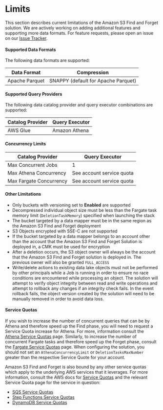 # Limits

This section describes current limitations of the Amazon S3 Find and Forget
solution. We are actively working on adding additional features and supporting
more data formats. For feature requests, please open an issue on
our [Issue Tracker].

#### Supported Data Formats

The following data formats are supported:

| Data Format | Compression |
| --- | --- |
| Apache Parquet | SNAPPY (default for Apache Parquet) |

#### Supported Query Providers

The following data catalog provider and query executor combinations are
supported:

| Catalog Provider | Query Executor |
| --- | --- |
| AWS Glue | Amazon Athena |

#### Concurrency Limits

| Catalog Provider | Query Executor |
| --- | --- |
| Max Concurrent Jobs | 1 |
| Max Athena Concurrency | See account service quota |
| Max Fargate Concurrency | See account service quota |

#### Other Limitations

- Only buckets with versioning set to **Enabled** are supported
- Decompressed individual object size must be less than the Fargate task memory
limit (`DeletionTaskMemory`) specified when launching the stack
- The bucket targeted by a data mapper must be in the same region as the
Amazon S3 Find and Forget deployment
- S3 Objects encrypted with SSE-C are not supported
- If the bucket targeted by a data mapper belongs to an account other than
the account that the Amazon S3 Find and Forget Solution is deployed in,
a CMK must be used for encryption
- After a deletion occurs, the S3 object owner will always be the account that
the Amazon S3 Find and Forget solution is deployed in. The previous owner will
also be granted `FULL_ACCESS`
- Write/delete actions to existing data lake objects must not be performed by
  other principals while a Job is running in order to ensure no race conditions are
  encountered while processing an object. The solution will attempt to verify object
  integrity between read and write operations and attempt to rollback any changes if
  an integrity check fails. In the event rollback fails, the object version created
  by the solution will need to be manually removed in order to avoid data loss.

#### Service Quotas

If you wish to increase the number of concurrent queries that can be by
Athena and therefore speed up the Find phase, you will need to request a
Service Quota increase for Athena. For more, information consult the
[Athena Service Quotas] page. Similarly, to increase the number of concurrent
Fargate tasks and therefore speed up the Forget phase, consult the
[Fargate Service Quotas] page. When configuring the solution, you should not
set an `AthenaConcurrencyLimit` or `DeletionTasksMaxNumber` greater than the
respective Service Quote for your account.

Amazon S3 Find and Forget is also bound by any other service quotas which apply
to the underlying AWS services that it leverages. For more information,
consult the AWS docs for [Service Quotas] and the relevant Service Quota page
for the service in question:

- [SQS Service Quotas]
- [Step Functions Service Quotas]
- [DynamoDB Service Quotas]

[Issue Tracker]: https://github.com/awslabs/amazon-s3-find-and-forget/issues
[Service Quotas]: https://docs.aws.amazon.com/general/latest/gr/aws_service_limits.html
[Service Quotas]: https://docs.aws.amazon.com/general/latest/gr/aws_service_limits.html
[Athena Service Quotas]: https://docs.aws.amazon.com/athena/latest/ug/service-limits.html
[Fargate Service Quotas]: https://docs.aws.amazon.com/AmazonECS/latest/developerguide/service-quotas.html
[Step Functions Service Quotas]: https://docs.aws.amazon.com/step-functions/latest/dg/limits.html
[SQS Service Quotas]: https://docs.aws.amazon.com/AWSSimpleQueueService/latest/SQSDeveloperGuide/sqs-quotas.html
[DynamoDB Service Quotas]: https://docs.aws.amazon.com/amazondynamodb/latest/developerguide/Limits.html
